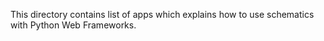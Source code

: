 This directory contains list of apps which explains how to use schematics
with Python Web Frameworks.

